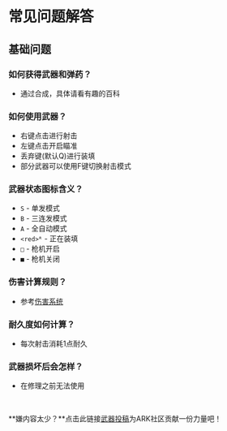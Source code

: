 # 常见问题解答

## 基础问题

### 如何获得武器和弹药？
- 通过合成，具体请看有趣的百科

### 如何使用武器？
- 右键点击进行射击
- 左键点击开启瞄准
- 丢弃键(默认Q)进行装填
- 部分武器可以使用F键切换射击模式

### 武器状态图标含义？
- `S` - 单发模式
- `B` - 三连发模式
- `A` - 全自动模式
- `<red>ᴿ` - 正在装填
- `□` - 枪机开启
- `■` - 枪机关闭

### 伤害计算规则？
- 参考[伤害系统](/WM/docs/伤害系统.md)

### 耐久度如何计算？
- 每次射击消耗1点耐久

### 武器损坏后会怎样？
- 在修理之前无法使用

<br>

**嫌内容太少？**点击此链接[武器投稿](/WM/武装创造者计划.md)为ARK社区贡献一份力量吧！
